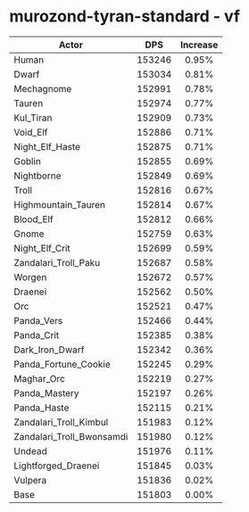 # murozond-tyran-standard - vf
| Actor | DPS | Increase |
|---|:---:|:---:|
|Human|153246|0.95%|
|Dwarf|153034|0.81%|
|Mechagnome|152991|0.78%|
|Tauren|152974|0.77%|
|Kul_Tiran|152909|0.73%|
|Void_Elf|152886|0.71%|
|Night_Elf_Haste|152875|0.71%|
|Goblin|152855|0.69%|
|Nightborne|152849|0.69%|
|Troll|152816|0.67%|
|Highmountain_Tauren|152814|0.67%|
|Blood_Elf|152812|0.66%|
|Gnome|152759|0.63%|
|Night_Elf_Crit|152699|0.59%|
|Zandalari_Troll_Paku|152687|0.58%|
|Worgen|152672|0.57%|
|Draenei|152562|0.50%|
|Orc|152521|0.47%|
|Panda_Vers|152466|0.44%|
|Panda_Crit|152385|0.38%|
|Dark_Iron_Dwarf|152342|0.36%|
|Panda_Fortune_Cookie|152245|0.29%|
|Maghar_Orc|152219|0.27%|
|Panda_Mastery|152197|0.26%|
|Panda_Haste|152115|0.21%|
|Zandalari_Troll_Kimbul|151983|0.12%|
|Zandalari_Troll_Bwonsamdi|151980|0.12%|
|Undead|151976|0.11%|
|Lightforged_Draenei|151845|0.03%|
|Vulpera|151836|0.02%|
|Base|151803|0.00%|
